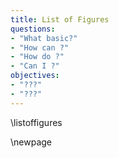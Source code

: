 ```yaml
---
title: List of Figures
questions:
- "What basic?"
- "How can ?"
- "How do ?"
- "Can I ?"
objectives:
- "???"
- "???"
---
```


\listoffigures
<!-- 
The \listoffigures will use short captions first, and the whole caption if none is present. To keep this list readable, ensure each figure has a short caption, e.g.
![main_text_caption](source/figures/my_image.pdf "short caption used in alt text and \listoffigures"){#fig:mylabel}{ width=50% }

See chapter 4 for more examples.
-->
\newpage
